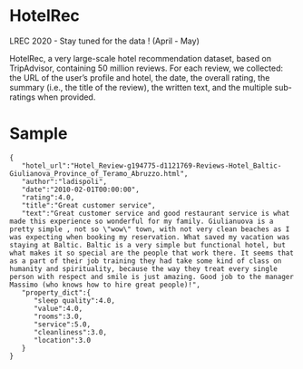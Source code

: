 # HotelRec

LREC 2020 - Stay tuned for the data ! (April - May)

HotelRec, a very large-scale hotel recommendation dataset, based on TripAdvisor, containing 50 million reviews. For each review, we collected: the URL of the user’s profile and hotel, the date, the overall rating, the summary (i.e., the title of the review), the written text, and the multiple sub-ratings when
provided.

# Sample

```
{
   "hotel_url":"Hotel_Review-g194775-d1121769-Reviews-Hotel_Baltic-Giulianova_Province_of_Teramo_Abruzzo.html",
   "author":"ladispoli",
   "date":"2010-02-01T00:00:00",
   "rating":4.0,
   "title":"Great customer service",
   "text":"Great customer service and good restaurant service is what made this experience so wonderful for my family. Giulianuova is a pretty simple , not so \"wow\" town, with not very clean beaches as I was expecting when booking my reservation. What saved my vacation was staying at Baltic. Baltic is a very simple but functional hotel, but what makes it so special are the people that work there. It seems that as a part of their job training they had take some kind of class on humanity and spirituality, because the way they treat every single person with respect and smile is just amazing. Good job to the manager Massimo (who knows how to hire great people)!",
   "property_dict":{
      "sleep quality":4.0,
      "value":4.0,
      "rooms":3.0,
      "service":5.0,
      "cleanliness":3.0,
      "location":3.0
   }
}
```
